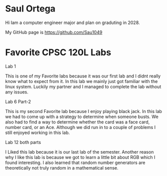 # Saul Ortega


Hi Iam a computer engineer major and plan on graduting in 2028.


My GitHub page is https://github.com/Sau1049


# Favorite CPSC 120L Labs


Lab 1


This is one of my Favorite labs because it was our first lab and I didnt really know what to expect from it. In this lab we mainly just got
familiar with the linux system. Luckily my partner and I managed to complete the lab without any issues.


Lab 6 Part-2


This is my second Favorite lab because I enjoy playing black jack. In this lab we had to come up with a strategy to determine when someone busts.
We also had to find a way to determine whether the card was a face card, number card, or an Ace. Although we did run in to a couple of problems
I still enjoyed working in this lab.


Lab 12 both parts


I Liked this lab because it is our last lab of the semester. Another reason why I like this lab is because we got to learn a little bit about
RGB which I found interesting. I also learned that random number generators are theoretically not truly random in a mathematical sense.
